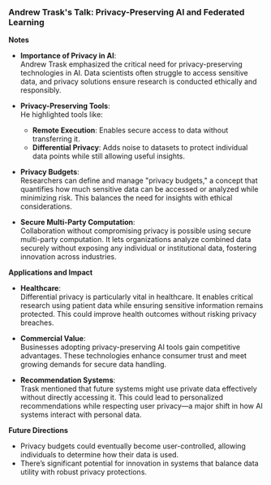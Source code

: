 ### Andrew Trask's Talk: Privacy-Preserving AI and Federated Learning  

**Notes**  
- **Importance of Privacy in AI**:  
  Andrew Trask emphasized the critical need for privacy-preserving technologies in AI. Data scientists often struggle to access sensitive data, and privacy solutions ensure research is conducted ethically and responsibly.  

- **Privacy-Preserving Tools**:  
  He highlighted tools like:  
  - **Remote Execution**: Enables secure access to data without transferring it.  
  - **Differential Privacy**: Adds noise to datasets to protect individual data points while still allowing useful insights.  

- **Privacy Budgets**:  
  Researchers can define and manage "privacy budgets," a concept that quantifies how much sensitive data can be accessed or analyzed while minimizing risk. This balances the need for insights with ethical considerations.  

- **Secure Multi-Party Computation**:  
  Collaboration without compromising privacy is possible using secure multi-party computation. It lets organizations analyze combined data securely without exposing any individual or institutional data, fostering innovation across industries.  

**Applications and Impact**  
- **Healthcare**:  
  Differential privacy is particularly vital in healthcare. It enables critical research using patient data while ensuring sensitive information remains protected. This could improve health outcomes without risking privacy breaches.  

- **Commercial Value**:  
  Businesses adopting privacy-preserving AI tools gain competitive advantages. These technologies enhance consumer trust and meet growing demands for secure data handling.  

- **Recommendation Systems**:  
  Trask mentioned that future systems might use private data effectively without directly accessing it. This could lead to personalized recommendations while respecting user privacy—a major shift in how AI systems interact with personal data.  

**Future Directions**  
- Privacy budgets could eventually become user-controlled, allowing individuals to determine how their data is used.  
- There’s significant potential for innovation in systems that balance data utility with robust privacy protections.  
